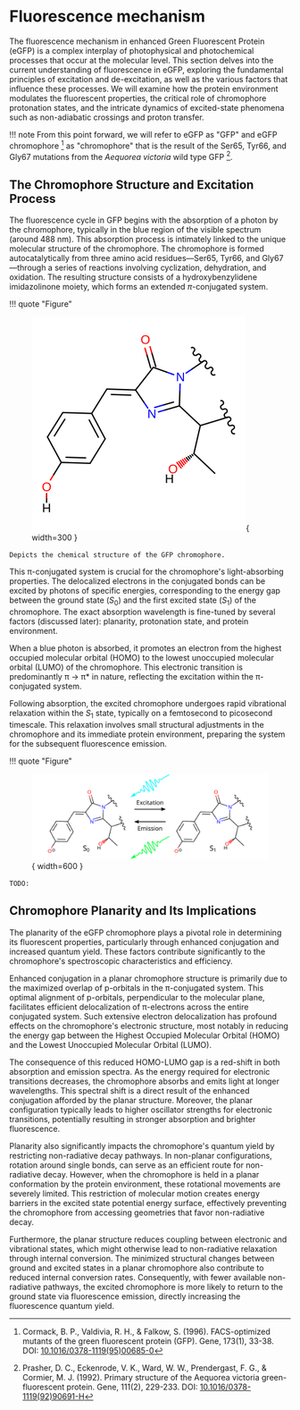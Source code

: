 # Fluorescence mechanism

The fluorescence mechanism in enhanced Green Fluorescent Protein (eGFP) is a complex interplay of photophysical and photochemical processes that occur at the molecular level.
This section delves into the current understanding of fluorescence in eGFP, exploring the fundamental principles of excitation and de-excitation, as well as the various factors that influence these processes.
We will examine how the protein environment modulates the fluorescent properties, the critical role of chromophore protonation states, and the intricate dynamics of excited-state phenomena such as non-adiabatic crossings and proton transfer.

!!! note
    From this point forward, we will refer to eGFP as "GFP" and eGFP chromophore [^cormack1996facs] as "chromophore" that is the result of the Ser65, Tyr66, and Gly67 mutations from the  *Aequorea victoria* wild type GFP [^prasher1992primary].

## The Chromophore Structure and Excitation Process

The fluorescence cycle in GFP begins with the absorption of a photon by the chromophore, typically in the blue region of the visible spectrum (around 488 nm).
This absorption process is intimately linked to the unique molecular structure of the chromophore.
The chromophore is formed autocatalytically from three amino acid residues&mdash;Ser65, Tyr66, and Gly67&mdash;through a series of reactions involving cyclization, dehydration, and oxidation.
The resulting structure consists of a hydroxybenzylidene imidazolinone moiety, which forms an extended $\pi$-conjugated system.

!!! quote "Figure"
    <figure markdown>
    ![](../../../figures/h-background/h005-cro/cro-a.svg){ width=300 }
    </figure>

    Depicts the chemical structure of the GFP chromophore.

This π-conjugated system is crucial for the chromophore's light-absorbing properties.
The delocalized electrons in the conjugated bonds can be excited by photons of specific energies, corresponding to the energy gap between the ground state ($S_0$) and the first excited state ($S_1$) of the chromophore.
The exact absorption wavelength is fine-tuned by several factors (discussed later): planarity, protonation state, and protein environment.

When a blue photon is absorbed, it promotes an electron from the highest occupied molecular orbital (HOMO) to the lowest unoccupied molecular orbital (LUMO) of the chromophore.
This electronic transition is predominantly π → π* in nature, reflecting the excitation within the π-conjugated system.

Following absorption, the excited chromophore undergoes rapid vibrational relaxation within the $S_1$ state, typically on a femtosecond to picosecond timescale. This relaxation involves small structural adjustments in the chromophore and its immediate protein environment, preparing the system for the subsequent fluorescence emission.

!!! quote "Figure"
    <figure markdown>
    ![](../../../figures/h-background/h006-cro-excitation/cro-b-excitation-emission.svg){ width=600 }
    </figure>

    TODO:

## Chromophore Planarity and Its Implications

The planarity of the eGFP chromophore plays a pivotal role in determining its fluorescent properties, particularly through enhanced conjugation and increased quantum yield.
These factors contribute significantly to the chromophore's spectroscopic characteristics and efficiency.

Enhanced conjugation in a planar chromophore structure is primarily due to the maximized overlap of p-orbitals in the π-conjugated system.
This optimal alignment of p-orbitals, perpendicular to the molecular plane, facilitates efficient delocalization of π-electrons across the entire conjugated system.
Such extensive electron delocalization has profound effects on the chromophore's electronic structure, most notably in reducing the energy gap between the Highest Occupied Molecular Orbital (HOMO) and the Lowest Unoccupied Molecular Orbital (LUMO).

The consequence of this reduced HOMO-LUMO gap is a red-shift in both absorption and emission spectra.
As the energy required for electronic transitions decreases, the chromophore absorbs and emits light at longer wavelengths.
This spectral shift is a direct result of the enhanced conjugation afforded by the planar structure.
Moreover, the planar configuration typically leads to higher oscillator strengths for electronic transitions, potentially resulting in stronger absorption and brighter fluorescence.

Planarity also significantly impacts the chromophore's quantum yield by restricting non-radiative decay pathways.
In non-planar configurations, rotation around single bonds, can serve as an efficient route for non-radiative decay.
However, when the chromophore is held in a planar conformation by the protein environment, these rotational movements are severely limited.
This restriction of molecular motion creates energy barriers in the excited state potential energy surface, effectively preventing the chromophore from accessing geometries that favor non-radiative decay.

Furthermore, the planar structure reduces coupling between electronic and vibrational states, which might otherwise lead to non-radiative relaxation through internal conversion.
The minimized structural changes between ground and excited states in a planar chromophore also contribute to reduced internal conversion rates.
Consequently, with fewer available non-radiative pathways, the excited chromophore is more likely to return to the ground state via fluorescence emission, directly increasing the fluorescence quantum yield.

<!-- REFERENCES -->

[^cormack1996facs]: Cormack, B. P., Valdivia, R. H., & Falkow, S. (1996). FACS-optimized mutants of the green fluorescent protein (GFP). Gene, 173(1), 33-38. DOI: [10.1016/0378-1119(95)00685-0](https://doi.org/10.1016/0378-1119(95)00685-0)
[^prasher1992primary]: Prasher, D. C., Eckenrode, V. K., Ward, W. W., Prendergast, F. G., & Cormier, M. J. (1992). Primary structure of the Aequorea victoria green-fluorescent protein. Gene, 111(2), 229-233. DOI: [10.1016/0378-1119(92)90691-H](https://doi.org/10.1016/0378-1119(92)90691-H)
